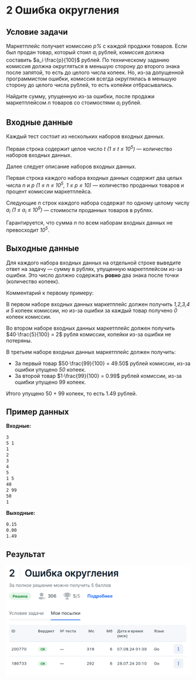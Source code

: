 # 2 Ошибка округления

## Условие задачи
Маркетплейс получает комиссию *p%* с каждой продажи товаров. Если был продан товар, который стоил $a_i$ рублей, комиссия должна составить
$a_i⋅\frac{p}{100}$ рублей. По техническому заданию комиссия должна округляться в меньшую сторону до второго знака после запятой, то есть до целого числа копеек. Но, из-за допущенной программистом ошибки, комиссия всегда округлялась в меньшую сторону до целого числа рублей, то есть копейки отбрасывались. 

Найдите сумму, упущенную из-за ошибки, после продажи маркетплейсом *n* товаров со стоимостями $a_i$ рублей.

## Входные данные
Каждый тест состоит из нескольких наборов входных данных.

Первая строка содержит целое число *t (1 ≤ t ≤ 10<sup>5</sup>)* — количество наборов входных данных.

Далее следует описание наборов входных данных.

Первая строка каждого набора входных данных содержит два целых числа *n* и *p (1 ≤ n ≤ 10<sup>5</sup>, 1 ≤ p ≤ 10)* —
количество проданных товаров и процент комиссии маркетплейса.

Следующие *n* строк каждого набора содержат по одному целому числу *a<sub>i</sub> (1 ≤ a<sub>i</sub> ≤ 10<sup>9</sup>)*
— стоимости проданных товаров в рублях.

Гарантируется, что сумма *n* по всем наборам входных данных не превосходит *10<sup>5</sup>*.

## Выходные данные
Для каждого набора входных данных на отдельной строке выведите ответ на задачу — сумму в рублях, упущенную маркетплейсом из-за ошибки. Это число должно содержать 
**ровно** два знака после точки (количество копеек).

Комментарий к первому примеру:

В первом наборе входных данных маркетплейс должен получить *1,2,3,4 и 5* копеек комиссии, но из-за ошибки за каждый товар получено *0* копеек комиссии.

Во втором наборе входных данных маркетплейс должен получить $40⋅\frac{5}{100} = 2$ рубля комиссии, копейки из-за ошибки не потеряны.

В третьем наборе входных данных маркетплейс должен получить:
 - За первый товар $50⋅\frac{99}{100} = 49.50$ рублей комиссии, из-за ошибки упущено *50* копеек.
 - За второй товар $1⋅\frac{99}{100} = 0.99$ рублей комиссии, из-за ошибки упущено 99 копеек.

Итого упущено 50 + 99 копеек, то есть 1.49 рублей.

## Пример данных
**Входные:**
```
3
5 1
1
2
3
4
5
1 5
40
2 99
50
1
```
**Выходные:**
```
0.15
0.00
1.49
```

## Результат
 ![Результат второй задачи](result.png "Результат второй задачи")
